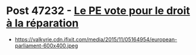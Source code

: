 # Post 47232 - [Le PE vote pour le droit à la réparation](https://www.ifixit.com/News/47232/le-pe-vote-pour-le-droit-a-la-reparation)

- https://valkyrie.cdn.ifixit.com/media/2015/11/05164954/european-parliament-600x400.jpeg
